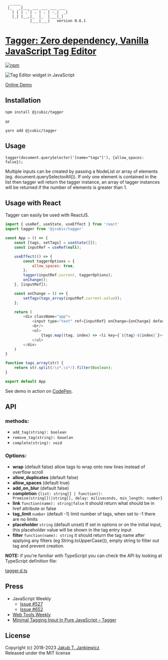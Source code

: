 ```
  _____
 |_   _|___ ___ ___ ___ ___
   | | | .'| . | . | -_|  _|
   |_| |__,|_  |_  |___|_|
           |___|___|   version 0.6.1
```
# [Tagger: Zero dependency, Vanilla JavaScript Tag Editor](https://github.com/jcubic/tagger)

[![npm](https://img.shields.io/badge/npm-0.6.1-blue.svg)](https://www.npmjs.com/package/@jcubic/tagger)

![Tag Editor widget in JavaScript](https://raw.githubusercontent.com/jcubic/tagger/master/screenshot.png)

[Online Demo](https://codepen.io/jcubic/pen/YbYpqO)

## Installation

```
npm install @jcubic/tagger
```

or

```
yarn add @jcubic/tagger
```

## Usage

```
tagger(document.querySelector('[name="tags"]'), {allow_spaces: false});
```

Multiple inputs can be created by passing a NodeList or array of elements (eg. document.querySelectorAll()). If only one element is contained in the list then tagger will return the tagger instance, an array of tagger instances will be returned if the number of elements is greater than 1.

## Usage with React

Tagger can easily be used with ReactJS.

```javascript
import { useRef, useState, useEffect } from 'react'
import tagger from '@jcubic/tagger'

const App = () => {
    const [tags, setTags] = useState([]);
    const inputRef = useRef(null);

    useEffect(() => {
        const taggerOptions = {
            allow_spaces: true,
        };
        tagger(inputRef.current, taggerOptions);
        onChange();
    }, [inputRef]);

    const onChange = () => {
        setTags(tags_array(inputRef.current.value));
    };

    return (
        <div className="app">
            <input type="text" ref={inputRef} onChange={onChange} defaultValue="charles, louis, michel" />
            <br/>
            <ul>
                {tags.map((tag, index) => <li key={`${tag}-${index}`}>{tag}</li>)}
            </ul>
        </div>
    )
}

function tags_array(str) {
    return str.split(/\s*,\s*/).filter(Boolean);
}

export default App
```

See demo in action on [CodePen](https://codepen.io/jcubic/pen/YzRdbmp?editors=0010).

## API

### methods:

* `add_tag(string): boolean`
* `remove_tag(string): booelan`
* `complete(string): void`

### Options:

* **wrap** (default false) allow tags to wrap onto new lines instead of overflow scroll
* **allow_duplicates** (default false)
* **allow_spaces** (default true)
* **add_on_blur** (default false)
* **completion** `{list: string[] | function(): Promise(string[])|string[], delay: miliseconds, min_length: number}`
* **link** `function(name): string|false` it should return what should be in href attribute or false
* **tag_limit** `number` (default -1) limit number of tags, when set to -1 there are no limits
* **placeholder** `string` (default unset) If set in options or on the initial input, this placeholder value will be shown in the tag entry input
* **filter** `function(name): string` it should return the tag name after applying any filters (eg String.toUpperCase()), empty string to filter out tag and prevent creation.

**NOTE:** if you're familiar with TypeScript you can check the API by looking at
TypeScript definition file:

[tagger.d.ts](https://github.com/jcubic/tagger/blob/master/tagger.d.ts)

## Press
* JavaScript Weekly
  * [Issue #527](https://javascriptweekly.com/issues/527)
  * [Issue #652](https://javascriptweekly.com/issues/652)
* [Web Tools Weekly](https://webtoolsweekly.com/archives/issue-396/)
* [Minimal Tagging Input In Pure JavaScript – Tagger](https://www.cssscript.com/tagging-input-tagger/)

## License

Copyright (c) 2018-2023 [Jakub T. Jankiewicz](https://jcubic.pl/me)<br/>
Released under the MIT license
